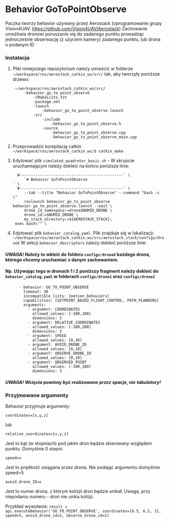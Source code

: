 # Behavior GoToPointObserve
Paczka tworzy behavior używany przez Aerostack (oprogramowanie grupy Vision4UAV: https://github.com/Vision4UAV/Aerostack)
Zachowanie umożliwia dronowi poruszanie się do zadanego punktu prowadząc jednocześnie obserwację (z użyciem kamery) zadanego punktu, lub drona o podanym ID
### Instalacja ###
1. Pliki niniejszego repozytorium należy umieścić w folderze 
    `~/workspace/ros/aerostack_catkin_ws/src/`
    tak, aby tworzyły poniższe drzewo:
    
        ~/workspace/ros/aerostack_catkin_ws/src/
            -behavior_go_to_point_observe
    		    -CMakeLists.txt
                -package.xml
                -launch
                    -behavior_go_to_point_observe.launch
    			-src
                    -include
                        -behavior_go_to_point_observe.h
                    -source
                        -behavior_go_to_point_observe.cpp
                        -behavior_go_to_point_observe_main.cpp

2. Przeprowadzić kompilację catkin `~/workspace/ros/aerostack_catkin_ws/$ catkin_make`
3. Edytować plik `simulated_quadrotor_basic.sh` - W skrypcie uruchamiającym należy dokleić na końcu poniższe linie:
    
	    `#----------------------------------------------` \
            `# Behavior GoToPointObserve                                   ` \
	    `#----------------------------------------------` \
            --tab --title "Behavior GoToPointObserve" --command "bash -c \"
            roslaunch behavior_go_to_point_observe behavior_go_to_point_observe.launch --wait \
    		drone_id_namespace:=drone$NUMID_DRONE \
    		drone_id:=$NUMID_DRONE \
    		my_stack_directory:=${AEROSTACK_STACK};
    	exec bash\"" \
    
4. Edytować plik `behavior_catalog.yaml`. Plik znajduje się w lokalizacji: `~/workspace/ros/aerostack_catkin_ws/src/aerostack_stack/configs/droneX` 
    W sekcji `behavior_descriptors` należy dokleić poniższe linie:
#### UWAGA! Należy to wkleić do folderu `configs/droneX` każdego drona, którego chcemy uruchamiać z danym zachowaniem.
#### Np. Używając tego w dronach 1 i 2 poniższy fragment należy dokleić do `behavior_catalog.yaml` w folderach `configs/drone1` oraz `configs/drone2`
		
          - behavior: GO_TO_POINT_OBSERVE
            timeout: 30
            incompatible_lists: [motion_behaviors]
            capabilities: [SETPOINT_BASED_FLIGHT_CONTROL, PATH_PLANNING]
            arguments:
              - argument: COORDINATES
                allowed_values: [-100,100]
                dimensions: 3
              - argument: RELATIVE_COORDINATES
                allowed_values: [-100,100]
                dimensions: 3
              - argument: SPEED
                allowed_values: [0,30]
              - argument: AVOID_DRONE_ID
                allowed_values: [0,10]
              - argument: OBSERVE_DRONE_ID
                allowed_values: [0,10]
              - argument: OBSERVED_POINT
                allowed_values: [-100,100]
                dimensions: 3
				
##### UWAGA! Wcięcia powinny być realizowane przez spacje, nie tabulatory!

### Przyjmowane argumenty ###
Behavior przyjmuje argumenty:
    
    coordinates=[x,y,z]
    
lub
    
    relative_coordinates=[x,y,z]
    
Jest to kąt (w stopniach) pod jakim dron będzie skierowany względem punktu. Domyślnie 0 stopni.
    
    speed=x
    
Jest to prędkość osiągana przez drona. Nie podając argumentu domyślnie speed=5

    avoid_drone_ID=x

Jest to numer drona, z którym kolizjii dron będzie unikał. Uwaga, przy niepodaniu numeru - dron nie unika kolizji.

Przykład wywołania:
`result = api.executeBehavior('GO_TO_POINT_OBSERVE', coordinates=[6.5, 6.5, 3], speed=5, avoid_drone_id=2, observe_drone_id=2)`


